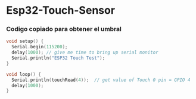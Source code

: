 # Esp32-Touch-Sensor

### Codigo copiado para obtener el umbral
```c++
void setup() {
  Serial.begin(115200);
  delay(1000); // give me time to bring up serial monitor
  Serial.println("ESP32 Touch Test");
}

void loop() {
  Serial.println(touchRead(4));  // get value of Touch 0 pin = GPIO 4
  delay(1000);
}
```

###
